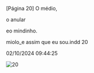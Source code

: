 [Página 20]
O médio,

o anular

eo
mindinho.

miolo_e assim que eu sou.indd 20

02/10/2024 09:44:25

![20](./img/page_20-01.jpg)
